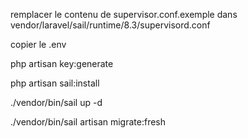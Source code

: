 remplacer le contenu de supervisor.conf.exemple dans vendor/laravel/sail/runtime/8.3/supervisord.conf

copier le .env

php artisan key:generate

php artisan sail:install

./vendor/bin/sail up -d

./vendor/bin/sail artisan migrate:fresh
